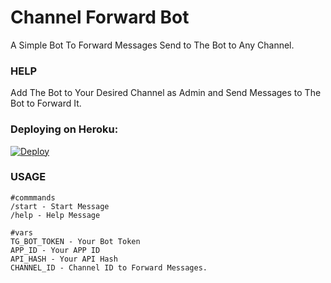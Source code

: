 # Channel Forward Bot
A Simple Bot To Forward Messages Send to The Bot to Any Channel.

### HELP
Add The Bot to Your Desired Channel as Admin and Send Messages to The Bot to Forward It.

### Deploying on Heroku:

[![Deploy](https://www.herokucdn.com/deploy/button.svg)](https://heroku.com/deploy?template=https://github.com/jikkubot/CHNL-Forward-Bot/tree/main)

### USAGE
```
#commmands
/start - Start Message
/help - Help Message

#vars
TG_BOT_TOKEN - Your Bot Token
APP_ID - Your APP ID
API_HASH - Your API Hash
CHANNEL_ID - Channel ID to Forward Messages.

```
